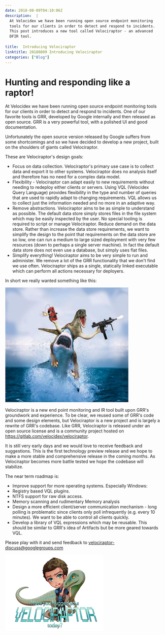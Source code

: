 ```yaml
---
date: 2018-08-09T04:10:06Z
description:  |
  At Velocidex we have been running open source endpoint monitoring
  tools for our clients in order to detect and respond to incidents.
  This post introduces a new tool called Velociraptor - an advanced
  DFIR tool.

title:  Introducing Velociraptor
linktitle: 20180809 Introducing Velociraptor
categories: ["Blog"]
---
```


Hunting and responding like a raptor!
=====================================

At Velocidex we have been running open source endpoint monitoring tools
for our clients in order to detect and respond to incidents. One of our
favorite tools is GRR, developed by Google internally and then released
as open source. GRR is a very powerful tool, with a polished UI and good
documentation.

Unfortunately the open source version released by Google suffers from
some shortcomings and so we have decided to develop a new project, built
on the shoulders of giants called Velociraptor.

These are Velociraptor\'s design goals:

 -   Focus on data collection. Velociraptor\'s primary use case is to
     collect data and export it to other systems. Velociraptor does no
     analysis itself and therefore has no need for a complex data
     model.
 -   Flexibility - Velociraptor can adapt easily to new requirements
     without needing to redeploy either clients or servers. Using VQL
     (Velocidex Query Language) provides flexibility in the type and
     number of queries that are used to rapidly adapt to changing
     requirements. VQL allows us to collect just the information needed
     and no more in an adaptive way.
 -   Remove abstractions. Velociraptor aims to be as simple to
     understand as possible. The default data store simply stores files
     in the file system which may be easily inspected by the user. No
     special tooling is required to script or manage Velociraptor.
     Reduce demand on the data store. Rather than increase the data
     store requirements, we want to simplify the design to the point
     that requirements on the data store are so low, one can run a
     medium to large sized deployment with very few resources (down to
     perhaps a single server machine). In fact the default data store
     does not even use a database, but simply uses flat files.
 -   Simplify everything! Velociraptor aims to be very simple to run
     and administer. We remove a lot of the GRR functionality that we
     don't find we use often. Velociraptor ships as a single, statically
     linked executable which can perform all actions necessary for
     deployers.

In short we really wanted something like this:

![](image5.png)

<!-- Quickstart
===========

In this section we go through a typical deployment scenario of
Velociraptor.

Download the binary
-------------------

Velociraptor ships as a single statically compiled binary. It has no
external dependencies and does not require installing as a package.
Simply download the binary from the release page for the OS you will be
deploying on. The same binary is used for the client and the server.

Generate a configuration file
-----------------------------

Velociraptor needs a configuration file to start serving requests. You
can generate a new configuration file using the velociraptor config
generate command. Note that this prints a new configuration into stdout
so you might want to redirect it into a new file (NOTE: The file
contains key material so ensure it has appropriate permissions). Below
we highlight the parameters you will probably want to change:

``` {.sourceCode .yaml}
$ velociraptor config generate | tee /etc/velociraptor.config.yaml
Client:
  server_urls:
    - http://localhost:8000/
  writeback_linux: /etc/velociraptor.writeback.yaml
  writeback_windows: /Program Files/Velociraptor/velociraptor.writeback.yaml
Datastore:
  filestore_directory: /tmp/velociraptor
  implementation: FileBaseDataStore
  location: /tmp/velociraptor
Frontend:
  bind_address: 127.0.0.1
  bind_port: 8000
GUI:
  bind_address: 127.0.0.1
  bind_port: 8889
```

The configuration file contains default values for most settings and new
keys for cryptographic material so it is expected that you edit the file
to customize it for your local deployment. The config file is divided
into sections. Here is a quick overview:

-   The Client section is used to configure clients.
    -   Server\_urls is a list of URLs the client will attempt to
        connect to. If a connection to one fails it will try the others
        repeatedly. It is wise to include several URLs here or at least
        a DNS name so the server may be easily to just use a single IP
        address here). This will usually be different from Frontend bind
        address in a proper deployment but for testing it may be the
        same.
    -   Writeback: The writeback path is where clients will write their
        local persistent state (for example, their private keys). You
        can specify a different location for Windows, MacOS and Linux
        clients.
-   The Datastore section specifies where to store the data for the
    server. Be sure to update the location to a more permanent path. The
    filestore\_location is a path that receives uploaded files which may
    be large.
-   The Frontend is the server component which receives poll messages
    from clients. It should be exposed to the internet on a public
    interface so clients may reach it. This section also contains the
    server\'s certificate as signed by the CA (you can rotate server
    keys using the velociraptor config rotate\_keys command.
-   The GUI is the Velociraptor web admin UI. Do not expose this on a
    public interface without enabling TLS! We recommend to only enable
    it on the loopback interface and use SSH tunneling to access it over
    HTTP.server

Client configuration
--------------------

Clients receive a subset of the complete configuration which enables
them to connect to the server. You can extract the client\'s
configuration using the velociraptor config client command.

``` {.sourceCode .yaml}
$ velociraptor --config /etc/velociraptor.config.yaml config client
Client:
 ca_certificate: |
   -----BEGIN CERTIFICATE-----
   MIIDIDCCAgigAwIBAgIQEPaF6CPMLOlixEmpgHhvsTANBgkqhkiG9w0BAQsFADAa
   abIwLMojhIxVFXZOZ0p2ZhYkeKJwNGbiA9rBJR2iKxeJOa0B
   -----END CERTIFICATE-----

 nonce: UwtTRfezXIU=
  server_urls:
 - http://localhost:8000/
  writeback_linux: /etc/velociraptor.writeback.yaml
  writeback_windows: /Program Files/Velociraptor/velociraptor.writeback.yaml
```

Running the server
------------------

Start the server using the frontend command:

``` {.sourceCode .sh}
$ velociraptor --config velociraptor.config.yaml frontend

INFO:2018/08/08 15:39:09 Launched gRPC API server on 127.0.0.1:8888
INFO:2018/08/08 15:39:09 GUI is ready to handle requests at 127.0.0.1:8889
INFO:2018/08/08 15:39:09 Frontend is ready to handle client requests at 127.0.0.1:8000
```

You can now verify the server is working by connecting to the GUI with a
web browser:

![](image10.png)

Running the client
------------------

The client is run using the s configuration

``` {.sourceCode .sh}
$ velociraptor --config /etc/velociraptor.client.config.yaml client
velociraptor: error: Unable to load writeback file: open /etc/velociraptor.writeback.yaml: no such file or directory
Generating new private key....
Wrote new config file  /etc/velociraptor.writeback.yaml
INFO:2018/08/08 16:02:22 Starting Crypto for client C.039f18494e6dae95
INFO:2018/08/08 16:02:22 Starting HTTPCommunicator: [http://localhost:8000/]
INFO:2018/08/08 16:02:22 Sending unsolicited ping.
INFO:2018/08/08 16:02:22 Updated server serial number in config file /etc/velociraptor.writeback.yaml to 1
INFO:2018/08/08 16:02:22 Received PEM for VelociraptorServer from http://localhost:8000/
INFO:2018/08/08 16:02:22 Received response with status: 406 Not Acceptable
INFO:2018/08/08 16:02:22 Enrolling
INFO:2018/08/08 16:02:23 Received response with status: 406 Not Acceptable
INFO:2018/08/08 16:02:25 Sending unsolicited ping.
INFO:2018/08/08 16:02:25 Received response with status: 200 OK
INFO:2018/08/08 16:02:25 Checking foreman
INFO:2018/08/08 16:02:26 Received response with status: 200 OK
INFO:2018/08/08 16:02:27 Sending unsolicited ping.
INFO:2018/08/08 16:02:27 Received response with status: 200 OK
```

We can see that when a new client starts for the first time it goes
through a number of steps:

1.  The writeback file is created with a new client private key (and a
    client ID).
2.  The client communicates with the server but receives a 406 status.
    This initiates the enrollment flow.
3.  The server schedules an Interrogate flow on the client, which issues
    a number of VQL queries.
4.  We can now search for the client using the GUI search box.

![](image8.png) -->

Velociraptor is a new end point monitoring and IR
tool built upon GRR\'s groundwork and experience. To be clear, we reused
some of GRR\'s code and some design elements, but Velociraptor is a new
project and is largely a rewrite of GRR\'s codebase. Like GRR,
Velociraptor is released under an open source license and is a community
project hosted on <https://gitlab.com/velocidex/velociraptor>.

It is still very early days and we would love to receive feedback and
suggestions. This is the first technology preview release and we hope to
make a more stable and comprehensive release in the coming months. As
Velociraptor becomes more battle tested we hope the codebase will
stabilize.

The near term roadmap is:

-   Improve support for more operating systems. Especially Windows:
-   Registry based VQL plugins.
-   NTFS support for raw disk access.
-   Memory scanning and rudimentary Memory analysis
-   Design a more efficient client/server communication mechanism - long
    polling is problematic since clients only poll infrequently (e.g.
    every 10 minutes). We want to be able to control all clients
    quickly.
-   Develop a library of VQL expressions which may be reusable. This
    should be similar to GRR\'s idea of Artifacts but be more geared
    towards VQL.

Please play with it and send feedback to
<velociraptor-discuss@googlegroups.com>

![](image11.png)
